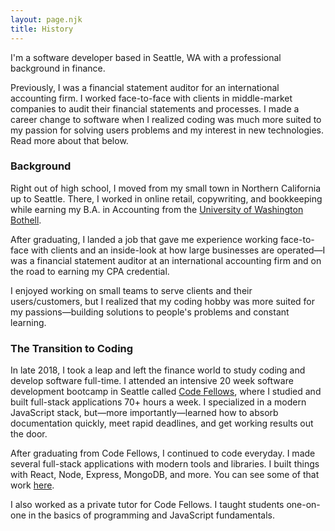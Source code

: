 ```yaml
---
layout: page.njk
title: History
---
```


I'm a software developer based in Seattle, WA with a professional background in finance.

Previously, I was a financial statement auditor for an international
accounting firm. I worked face-to-face with clients in middle-market
companies to audit their financial statements and processes. I made a
career change to software when I realized coding was much more suited to
my passion for solving users problems and my interest in new technologies.
Read more about that below.

### Background

Right out of high school, I moved from my small town in Northern
California up to Seattle. There, I worked in online retail, copywriting,
and bookkeeping while earning my B.A. in Accounting from the <a href="https://www.uwb.edu/">University of Washington Bothell</a>.

After graduating, I landed a job that gave me experience working
face-to-face with clients and an inside-look at how large businesses are
operated—I was a financial statement auditor at an international
accounting firm and on the road to earning my CPA credential.

I enjoyed working on small teams to serve clients and their
users/customers, but I realized that my coding hobby was more suited for
my passions—building solutions to people's problems and constant learning.

### The Transition to Coding

In late 2018, I took a leap and left the finance world to study coding and
develop software full-time. I attended an intensive 20 week software
development bootcamp in Seattle called <a href="https://www.codefellows.org/">Code Fellows</a>, where I studied and built full-stack applications 70+ hours a week. I specialized in a
modern JavaScript stack, but—more importantly—learned how to absorb
documentation quickly, meet rapid deadlines, and get working results out
the door.

After graduating from Code Fellows, I continued to code everyday.  I made several full-stack applications with modern tools and libraries.
I built things with React, Node, Express, MongoDB, and more. You can
see some of that work [here](../projects).

I also worked as a private tutor for Code Fellows. I taught students one-on-one in the basics of
programming and JavaScript fundamentals.